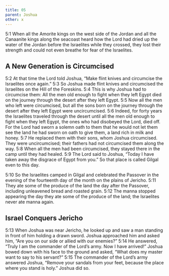 ```yaml
---
title: 05
parent: Joshua
other: x
---
```


<a name="5:1">5:1</a> When all the Amorite kings on the west side of the Jordan and all the Canaanite kings along the seacoast heard how the Lord had dried up the water of the Jordan before the Israelites while they crossed, they lost their strength and could not even breathe for fear of the Israelites.

## A New Generation is Circumcised

<a name="5:2">5:2</a> At that time the Lord told Joshua, “Make flint knives and circumcise the Israelites once again.” <a name="5:3">5:3</a> So Joshua made flint knives and circumcised the Israelites on the Hill of the Foreskins. <a name="5:4">5:4</a> This is why Joshua had to circumcise them: All the men old enough to fight when they left Egypt died on the journey through the desert after they left Egypt. <a name="5:5">5:5</a> Now all the men who left were circumcised, but all the sons born on the journey through the desert after they left Egypt were uncircumcised. <a name="5:6">5:6</a> Indeed, for forty years the Israelites traveled through the desert until all the men old enough to fight when they left Egypt, the ones who had disobeyed the Lord, died off. For the Lord had sworn a solemn oath to them that he would not let them see the land he had sworn on oath to give them, a land rich in milk and honey. <a name="5:7">5:7</a> He replaced them with their sons, whom Joshua circumcised. They were uncircumcised; their fathers had not circumcised them along the way. <a name="5:8">5:8</a> When all the men had been circumcised, they stayed there in the camp until they had healed. <a name="5:9">5:9</a> The Lord said to Joshua, “Today I have taken away the disgrace of Egypt from you.” So that place is called Gilgal even to this day.

<a name="5:10">5:10</a> So the Israelites camped in Gilgal and celebrated the Passover in the evening of the fourteenth day of the month on the plains of Jericho. <a name="5:11">5:11</a> They ate some of the produce of the land the day after the Passover, including unleavened bread and roasted grain. <a name="5:12">5:12</a> The manna stopped appearing the day they ate some of the produce of the land; the Israelites never ate manna again.

## Israel Conquers Jericho

<a name="5:13">5:13</a> When Joshua was near Jericho, he looked up and saw a man standing in front of him holding a drawn sword. Joshua approached him and asked him, “Are you on our side or allied with our enemies?” <a name="5:14">5:14</a> He answered, “Truly I am the commander of the Lord’s army. Now I have arrived!” Joshua bowed down with his face to the ground and asked, “What does my master want to say to his servant?” <a name="5:15">5:15</a> The commander of the Lord’s army answered Joshua, “Remove your sandals from your feet, because the place where you stand is holy.” Joshua did so.